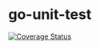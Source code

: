 # go-unit-test

[![Coverage Status](https://codecov.io/gh/Alwin18/go-unit-test/branch/main/graph/badge.svg)](https://codecov.io/gh/Alwin18/go-unit-test)
